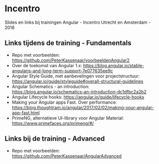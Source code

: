 # Incentro

Slides en links bij trainingen Angular - Incentro Utrecht en Amsterdam - 2018

## Links tijdens de training - Fundamentals

- Repo met voorbeelden: https://github.com/PeterKassenaar/voorbeeldenAngular2
- Over de toekomst van Angular 1.x: https://blog.angular.io/stable-angularjs-and-long-term-support-7e077635ee9c
- Angular Style Guide, met aanbevelingen voor projectstructuur: https://angular.io/guide/styleguide#overall-structural-guidelines
- Angular Schematics - an introduction: https://blog.angular.io/schematics-an-introduction-dc1dfbc2a2b2
- Angular Lifecycle hooks: https://angular.io/guide/lifecycle-hooks
- Making your Angular apps Fast. Over performance: https://blog.thoughtram.io/angular/2017/02/02/making-your-angular-app-fast.html
- PrimeNG, alternatieve UI-library voor Angular Material: https://www.primefaces.org/primeng/#/

## Links bij de training - Advanced

- Repo met voorbeelden: https://github.com/PeterKassenaar/AngularAdvanced
